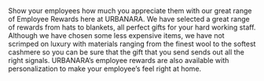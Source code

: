  

Show your employees how much you appreciate them with our great range of Employee Rewards here at URBANARA. We have selected a great range of rewards from hats to blankets, all perfect gifts for your hard working staff. Although we have chosen some less expensive items, we have not scrimped on luxury with materials ranging from the finest wool to the softest cashmere so you can be sure that the gift that you send sends out all the right signals. URBANARA’s employee rewards are also available with personalization to make your employee’s feel right at home. 
